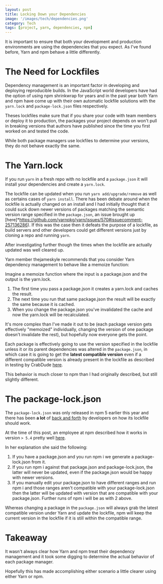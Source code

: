 ```yaml
---
layout: post
title: Locking Down your Dependencies
image: '/images/tech/dependencies.png'
category: Tech
tags: [project, yarn, dependencies, npm]
---
```


It is important to ensure that both your development and production environments
are using the dependencies that you expect. As I've found before, Yarn and npm
behave a little differently.

<!--halt-->

# The Need for Lockfiles

Dependency management is an important factor in developing and deploying reproducible
builds. In the JavaScript world developers have had the option of using npm shrinkwrap
for years and in the past year both Yarn and npm have come up with their own automatic
lockfile solutions with the `yarn.lock` and `package-lock.json` files respectively.

Theses lockfiles make sure that if you share your code with team members or deploy it
to production, the packages your project depends on won't pull in breaking versions that
authors have published since the time you first worked on and tested the code.

While both package managers use lockfiles to determine your versions, they do not behave exactly the same.

# The Yarn.lock

If you run `yarn` in a fresh repo with no lockfile and a `package.json` it will install your dependencies and
create a `yarn.lock`.

The lockfile can be updated when you run `yarn add/upgrade/remove` as well as certains cases of `yarn install`. There has been debate around when the lockfile is actually changed on an install and I had initially thought that it could suck down newer versions of packages matching the semantic version range specified in the `package.json`, an issue brought up [here]*https://github.com/yarnpkg/yarn/issues/570#issuecomment-257136286). If this was the case then it defeats the purpose of a lockfile, as build servers and other developers could get different versions just by cloning a repo and running `yarn`.

After investigating further though the times when the lockfile are actually updated was well cleared up.

Yarn member thejameskyle recommends that you consider Yarn dependency management to behave like a memoize function:

>
  Imagine a memoize function where the input is a package.json and the output is the yarn.lock.

  1. The first time you pass a package.json it creates a yarn.lock and caches the result.
  2. The next time you run that same package.json the result will be exactly the same because it is cached.
  3. When you change the package.json you've invalidated the cache and now the yarn.lock will be recalculated.

  It's more complex than I've made it out to be (each package version gets effectively "memoized" individually, changing the version of one package doesn't invalidate the rest), but hopefully now everyone gets the point.

Each package is effectively going to use the version specified in the lockfile unless it or its parent dependencies was altered in the `package.json`, in which case it is going to get the **latest compatible version** even if a different compatible version is already present in the lockfile as described in testing by CrabDude [here](https://github.com/yarnpkg/yarn/issues/570#issuecomment-274638907).

This behavior is much closer to npm than I had originally described, but still slightly different.

# The package-lock.json

The `package-lock.json` was only released in npm 5 earlier this year and there has been **a lot** of [back and forth](https://github.com/npm/npm/issues/17979) by developers on how its lockfile should work.

At the time of this post, an employee at npm described how it works in version `> 5.4` pretty well [here](https://github.com/npm/npm/issues/17979#issuecomment-332701215).

In her explanation she said the following:

>
1. If you have a package.json and you run npm i we generate a package-lock.json from it.
2. If you run npm i against that package.json and package-lock.json, the latter will never be updated, even if the package.json would be happy with newer versions.
3. If you manually edit your package.json to have different ranges and run npm i and those ranges aren't compatible with your package-lock.json then the latter will be updated with version that are compatible with your package.json. Further runs of npm i will be as with 2 above.

Whereas changing a package in the `package.json` will always grab the latest compatible version under Yarn and update the lockfile, npm will keep the current version in the lockfile if it is still within the compatible range.

# Takeaway

It wasn't always clear how Yarn and npm treat their dependency management and it took some digging to determine the actual behavior of each package manager.

Hopefully this has made accomplishing either scenario a little clearer using either Yarn or npm.
